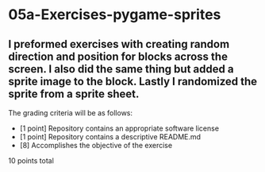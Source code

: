 # 05a-Exercises-pygame-sprites

I preformed exercises with creating random direction and position for blocks across the screen. I also did the same thing but added a sprite image to the block. Lastly I randomized the sprite from a sprite sheet.
---

The grading criteria will be as follows:

* [1 point] Repository contains an appropriate software license
* [1 point] Repository contains a descriptive README.md
* [8] Accomplishes the objective of the exercise

10 points total